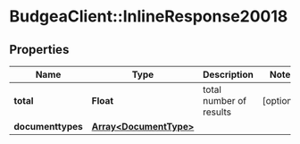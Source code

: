 # BudgeaClient::InlineResponse20018

## Properties
Name | Type | Description | Notes
------------ | ------------- | ------------- | -------------
**total** | **Float** | total number of results | [optional] 
**documenttypes** | [**Array&lt;DocumentType&gt;**](DocumentType.md) |  | 


